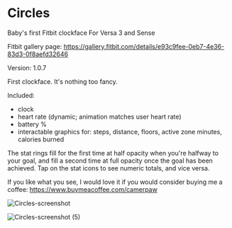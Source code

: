 # Circles
Baby's first Fitbit clockface
For Versa 3 and Sense

Fitbit gallery page: https://gallery.fitbit.com/details/e93c9fee-0eb7-4e36-83d3-0f8aefd32646

Version: 1.0.7

First clockface. It's nothing too fancy.

Included:

- clock
- heart rate (dynamic; animation matches user heart rate)
- battery %
- interactable graphics for: steps, distance, floors, active zone minutes, calories burned

The stat rings fill for the first time at half opacity when you're halfway to your goal, and fill a second time at full opacity once the goal has been achieved.
Tap on the stat icons to see numeric totals, and vice versa.

If you like what you see, I would love it if you would consider buying me a coffee: https://www.buymeacoffee.com/camerpaw

![Circles-screenshot](https://user-images.githubusercontent.com/16981038/139957722-24d43a07-ea9e-4670-bd59-107c996ea6a9.png)

![Circles-screenshot (5)](https://user-images.githubusercontent.com/16981038/139957755-1f9ac5f0-8ff9-4452-b763-b9d0fb9d3227.png)
